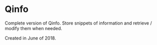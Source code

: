 # Qinfo
Complete version of Qinfo. Store snippets of information and retrieve / modify them when needed.

Created in June of 2018.
